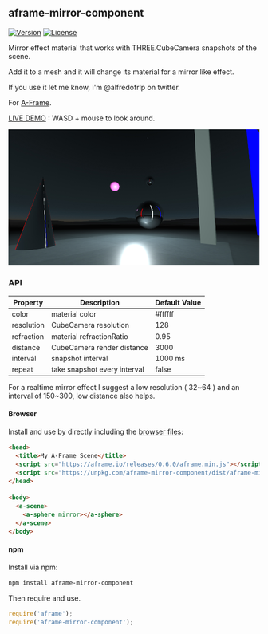 ## aframe-mirror-component

[![Version](http://img.shields.io/npm/v/aframe-mirror-component.svg?style=flat-square)](https://npmjs.org/package/aframe-mirror-component)
[![License](http://img.shields.io/npm/l/aframe-mirror-component.svg?style=flat-square)](https://npmjs.org/package/aframe-mirror-component)

Mirror effect material that works with THREE.CubeCamera snapshots of the scene.

Add it to a mesh and it will change its material for a mirror like effect.

If you use it let me know, I'm @alfredofrlp on twitter.

For [A-Frame](https://aframe.io).

[LIVE DEMO](https://alfa256.github.io/aframe-mirror-component/examples/basic/)
 : WASD + mouse to look around.

![Screenshot](./mirror.png "Multiple instances of the component.")

### API

| Property   | Description                  | Default Value |
| ---------- | ---------------------------- | ------------- |
| color      | material color               | #ffffff       |
| resolution | CubeCamera resolution        | 128           |
| refraction | material refractionRatio     | 0.95          |
| distance   | CubeCamera render distance   | 3000          |
| interval   | snapshot interval            | 1000 ms       |
| repeat     | take snapshot every interval | false         |

For a realtime mirror effect I suggest a low resolution ( 32~64 ) and an interval of 150~300, low distance also helps.


#### Browser

Install and use by directly including the [browser files](dist):

```html
<head>
  <title>My A-Frame Scene</title>
  <script src="https://aframe.io/releases/0.6.0/aframe.min.js"></script>
  <script src="https://unpkg.com/aframe-mirror-component/dist/aframe-mirror-component.min.js"></script>
</head>

<body>
  <a-scene>
    <a-sphere mirror></a-sphere>
  </a-scene>
</body>
```

<!-- If component is accepted to the Registry, uncomment this. -->
<!--
Or with [angle](https://npmjs.com/package/angle/), you can install the proper
version of the component straight into your HTML file, respective to your
version of A-Frame:

```sh
angle install aframe-mirror-component
```
-->

#### npm

Install via npm:

```bash
npm install aframe-mirror-component
```

Then require and use.

```js
require('aframe');
require('aframe-mirror-component');
```
